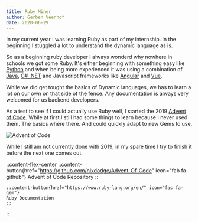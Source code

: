 ```yaml
---
title: Ruby Miner
author: Gerben Veenhof
date: 2020-06-29
---
```


In my current year I was learning Ruby as part of my internship. In the beginning I stuggled a lot to understand the dynamic language as is.

So as a beginning ruby developer I always wonderd why nowhere in schools we got some Ruby. It's either beginning with something easy like [Python](https://python.org/) and when being more experienced it was using a combination of [Java](https://www.java.com/nl/), [C# .NET](https://dotnet.microsoft.com/) and Javascript frameworks like [Angular](https://angular.io/) and [Vue](https://vuejs.org/).

While we did get tought the basics of Dynamic languages, we has to learn a lot on our own on that side of the fence. Any documentation is always very welcomed for us backend developers.

As a test to see if I could actually use Ruby well, I started the 2019 [Advent of Code](https://adventofcode.com/2019). While at first I still had some things to learn because I never used them. The basics where there. And could quickly adapt to new Gems to use.

![Advent of Code](/images/posts/advent_of_code.webp)

While I still am not currently done with 2019, in my spare time I try to finish it before the next one comes out.

::content-flex-center
    ::content-button{href="https://github.com/nlxdodge/Advent-Of-Code" icon="fab fa-github"}
    Advent of Code Repository
    ::

    ::content-button{href="https://www.ruby-lang.org/en/" icon="fas fa-gem"}
    Ruby Documentation
    ::
::

